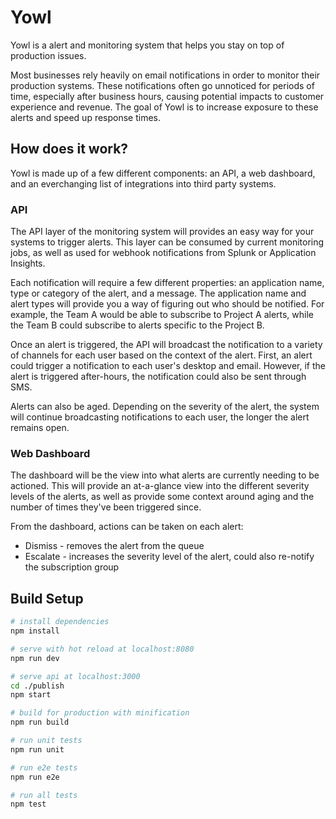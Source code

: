 # Yowl

Yowl is a alert and monitoring system that helps you stay on top of production issues. 

Most businesses rely heavily on email notifications in order to monitor their production systems. These notifications often go unnoticed for periods of time, especially after business hours, causing potential impacts to customer experience and revenue. The goal of Yowl is to increase exposure to these alerts and speed up response times.

## How does it work?

Yowl is made up of a few different components: an API, a web dashboard, and an everchanging list of integrations into third party systems.

### API

The API layer of the monitoring system will provides an easy way for your systems to trigger alerts. This layer can be consumed by current monitoring jobs, as well as used for webhook notifications from Splunk or Application Insights. 

Each notification will require a few different properties: an application name, type or category of the alert, and a message. The application name and alert types will provide you a way of figuring out who should be notified. For example, the Team A would be able to subscribe to Project A alerts, while the Team B could subscribe to alerts specific to the Project B.

Once an alert is triggered, the API will broadcast the notification to a variety of channels for each user based on the context of the alert. First, an alert could trigger a notification to each user's desktop and email. However, if the alert is triggered after-hours, the notification could also be sent through SMS.

Alerts can also be aged. Depending on the severity of the alert, the system will continue broadcasting notifications to each user, the longer the alert remains open.

### Web Dashboard

The dashboard will be the view into what alerts are currently needing to be actioned. This will provide an at-a-glance view into the different severity levels of the alerts, as well as provide some context around aging and the number of times they've been triggered since.

From the dashboard, actions can be taken on each alert:

* Dismiss - removes the alert from the queue
* Escalate - increases the severity level of the alert, could also re-notify the subscription group

## Build Setup

``` bash
# install dependencies
npm install

# serve with hot reload at localhost:8080
npm run dev

# serve api at localhost:3000
cd ./publish
npm start

# build for production with minification
npm run build

# run unit tests
npm run unit

# run e2e tests
npm run e2e

# run all tests
npm test
```
